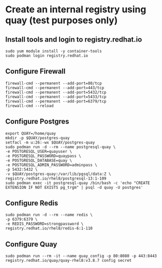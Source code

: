 # Create an internal registry using quay (test purposes only) #
## Install tools and login to registry.redhat.io ##
```
sudo yum module install -y container-tools
sudo podman login registry.redhat.io
```

## Configure Firewall ##
```
firewall-cmd --permanent --add-port=80/tcp
firewall-cmd --permanent --add-port=443/tcp
firewall-cmd --permanent --add-port=5432/tcp
firewall-cmd --permanent --add-port=5433/tcp
firewall-cmd --permanent --add-port=6379/tcp
firewall-cmd --reload
```
## Configure Postgres ##
```
export QUAY=/home/quay
mkdir -p $QUAY/postgres-quay
setfacl -m u:26:-wx $QUAY/postgres-quay
sudo podman run -d --rm --name postgresql-quay \
-e POSTGRESQL_USER=quayuser \
-e POSTGRESQL_PASSWORD=quaypass \
-e POSTGRESQL_DATABASE=quay \
-e POSTGRESQL_ADMIN_PASSWORD=adminpass \
-p 5432:5432 \
-v $QUAY/postgres-quay:/var/lib/pgsql/data:Z \
registry.redhat.io/rhel8/postgresql-13:1-109
sudo podman exec -it postgresql-quay /bin/bash -c 'echo "CREATE EXTENSION IF NOT EXISTS pg_trgm" | psql -d quay -U postgres'
```

## Configure Redis
```
sudo podman run -d --rm --name redis \
-p 6379:6379 \
-e REDIS_PASSWORD=strongpassword \
registry.redhat.io/rhel8/redis-6:1-110
```

## Configure Quay
```
sudo podman run --rm -it --name quay_config -p 80:8080 -p 443:8443 registry.redhat.io/quay/quay-rhel8:v3.8.7 config secret
```

